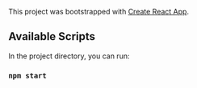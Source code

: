 This project was bootstrapped with [Create React App](https://github.com/facebook/create-react-app).

## Available Scripts

In the project directory, you can run:

### `npm start`















 



















